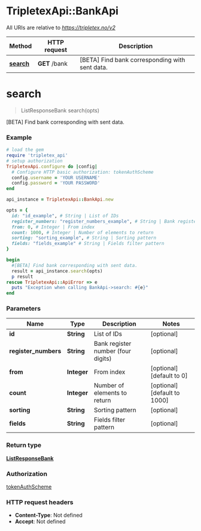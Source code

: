 # TripletexApi::BankApi

All URIs are relative to *https://tripletex.no/v2*

Method | HTTP request | Description
------------- | ------------- | -------------
[**search**](BankApi.md#search) | **GET** /bank | [BETA] Find bank corresponding with sent data.


# **search**
> ListResponseBank search(opts)

[BETA] Find bank corresponding with sent data.



### Example
```ruby
# load the gem
require 'tripletex_api'
# setup authorization
TripletexApi.configure do |config|
  # Configure HTTP basic authorization: tokenAuthScheme
  config.username = 'YOUR USERNAME'
  config.password = 'YOUR PASSWORD'
end

api_instance = TripletexApi::BankApi.new

opts = { 
  id: "id_example", # String | List of IDs
  register_numbers: "register_numbers_example", # String | Bank register number (four digits)
  from: 0, # Integer | From index
  count: 1000, # Integer | Number of elements to return
  sorting: "sorting_example", # String | Sorting pattern
  fields: "fields_example" # String | Fields filter pattern
}

begin
  #[BETA] Find bank corresponding with sent data.
  result = api_instance.search(opts)
  p result
rescue TripletexApi::ApiError => e
  puts "Exception when calling BankApi->search: #{e}"
end
```

### Parameters

Name | Type | Description  | Notes
------------- | ------------- | ------------- | -------------
 **id** | **String**| List of IDs | [optional] 
 **register_numbers** | **String**| Bank register number (four digits) | [optional] 
 **from** | **Integer**| From index | [optional] [default to 0]
 **count** | **Integer**| Number of elements to return | [optional] [default to 1000]
 **sorting** | **String**| Sorting pattern | [optional] 
 **fields** | **String**| Fields filter pattern | [optional] 

### Return type

[**ListResponseBank**](ListResponseBank.md)

### Authorization

[tokenAuthScheme](../README.md#tokenAuthScheme)

### HTTP request headers

 - **Content-Type**: Not defined
 - **Accept**: Not defined



